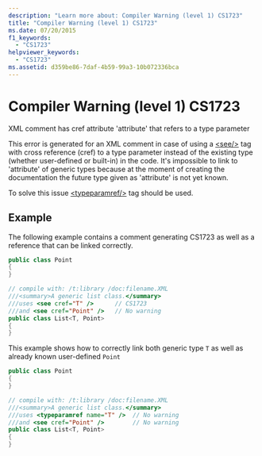 ```yaml
---
description: "Learn more about: Compiler Warning (level 1) CS1723"
title: "Compiler Warning (level 1) CS1723"
ms.date: 07/20/2015
f1_keywords: 
  - "CS1723"
helpviewer_keywords: 
  - "CS1723"
ms.assetid: d359be86-7daf-4b59-99a3-10b072336bca
---
```

# Compiler Warning (level 1) CS1723

XML comment has cref attribute 'attribute' that refers to a type parameter  
  
This error is generated for an XML comment in case of using a [\<see/>](../../csharp/language-reference/xmldoc/recommended-tags.md#see) tag with cross reference (cref) to a type parameter instead of the existing type (whether user-defined or built-in) in the code. It's impossible to link to 'attribute' of generic types because at the moment of creating the documentation the future type given as 'attribute' is not yet known.  
  
To solve this issue [\<typeparamref/>](../../csharp/language-reference/xmldoc/recommended-tags.md#typeparamref) tag should be used.
  
## Example  

The following example contains a comment generating CS1723 as well as a reference that can be linked correctly.  
  
```csharp  
public class Point
{
}

// compile with: /t:library /doc:filename.XML
///<summary>A generic list class.</summary>
///uses <see cref="T" />      // CS1723
///and <see cref="Point" />   // No warning
public class List<T, Point>
{
}
```  

This example shows how to correctly link both generic type `T` as well as already known user-defined `Point`  

```csharp  
public class Point
{
}

// compile with: /t:library /doc:filename.XML
///<summary>A generic list class.</summary>
///uses <typeparamref name="T" />  // No warning
///and <see cref="Point" />        // No warning
public class List<T, Point>
{
}
```  
